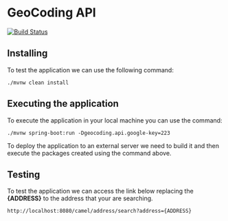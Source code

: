 # GeoCoding API
[![Build Status](https://travis-ci.org/tiarebalbi/sample-geocoding-api.svg?branch=master)](https://travis-ci.org/tiarebalbi/sample-geocoding-api)

## Installing
To test the application we can use the following command:
 
    ./mvnw clean install

## Executing the application
To execute the application in your local machine you can use the command:

    ./mvnw spring-boot:run -Dgeocoding.api.google-key=223

To deploy the application to an external server we need to build it and then execute the packages created using the command above.

## Testing
To test the application we can access the link below replacing the **{ADDRESS}** to the address that your are searching.

    http://localhost:8080/camel/address/search?address={ADDRESS}
    
       

